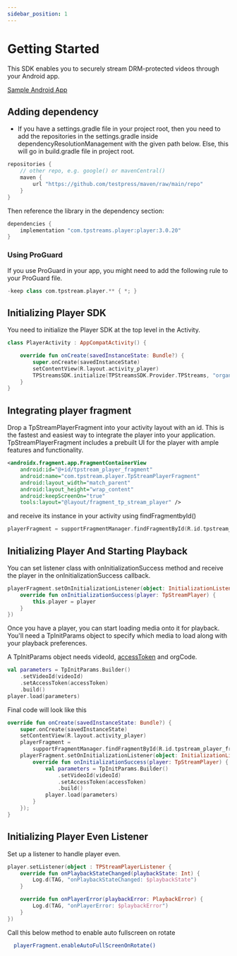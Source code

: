 ```yaml
---
sidebar_position: 1
---
```


# Getting Started

This SDK enables you to securely stream DRM-protected videos through your Android app.

[Sample Android App](https://github.com/testpress/sample-android-app)

## Adding dependency
- If you have a settings.gradle file in your project root, then you need to add the repositories in the settings.gradle inside dependencyResolutionManagement with the given path below. Else, this will go in build.gradle file in project root.

```groovy
repositories {
    // other repo, e.g. google() or mavenCentral()
    maven {
        url "https://github.com/testpress/maven/raw/main/repo"
    }
}
```

Then reference the library in the dependency section:

```groovy
dependencies {
    implementation "com.tpstreams.player:player:3.0.20"
}
```

### Using ProGuard
If you use ProGuard in your app, you might need to add the following rule to your ProGuard file.
```groovy
-keep class com.tpstream.player.** { *; }
```

## Initializing Player SDK

You need to initialize the Player SDK at the top level in the Activity.

```kotlin
class PlayerActivity : AppCompatActivity() {

    override fun onCreate(savedInstanceState: Bundle?) {
        super.onCreate(savedInstanceState)
        setContentView(R.layout.activity_player)
        TPStreamsSDK.initialize(TPStreamsSDK.Provider.TPStreams, "organization_id")  //  app.tpstreams.com/api/v1/organizations_id/
    }
}
```

## Integrating player fragment
Drop a TpStreamPlayerFragment into your activity layout with an id. This is the fastest and easiest way to integrate the player into your application. TpStreamPlayerFragment includes a prebuilt UI for the player with ample features and functionality.

```xml
<androidx.fragment.app.FragmentContainerView
    android:id="@+id/tpstream_player_fragment"
    android:name="com.tpstream.player.TpStreamPlayerFragment"
    android:layout_width="match_parent"
    android:layout_height="wrap_content"
    android:keepScreenOn="true"
    tools:layout="@layout/fragment_tp_stream_player" />
```
and receive its instance in your activity using findFragmentbyId()

```kotlin
playerFragment = supportFragmentManager.findFragmentById(R.id.tpstream_player_fragment) as TpStreamPlayerFragment
```


## Initializing Player And Starting Playback

You can set listener class with onInitializationSuccess method and receive the player in the onInitializationSuccess callback.

```kotlin
playerFragment.setOnInitializationListener(object: InitializationListener {
    override fun onInitializationSuccess(player: TpStreamPlayer) {
        this.player = player
    }
})
```

Once you have a player, you can start loading media onto it for playback. You'll need a TpInitParams object to specify which media to load along with your playback preferences.

A TpInitParams object needs videoId, [accessToken](../../server-api/access-token.md) and orgCode.

```kotlin
val parameters = TpInitParams.Builder()
    .setVideoId(videoId)
    .setAccessToken(accessToken)
    .build()
player.load(parameters)
```


Final code will look like this
```kotlin
override fun onCreate(savedInstanceState: Bundle?) {
    super.onCreate(savedInstanceState)
    setContentView(R.layout.activity_player)
    playerFragment =
        supportFragmentManager.findFragmentById(R.id.tpstream_player_fragment) asTpStreamPlayerFragment
    playerFragment.setOnInitializationListener(object: InitializationListener {
        override fun onInitializationSuccess(player: TpStreamPlayer) {
            val parameters = TpInitParams.Builder()
                .setVideoId(videoId)
                .setAccessToken(accessToken)
                .build()
            player.load(parameters)
        }
    });
}
```

## Initializing Player Even Listener

Set up a listener to handle player even.

```kotlin
player.setListener(object : TPStreamPlayerListener {
    override fun onPlaybackStateChanged(playbackState: Int) {
        Log.d(TAG, "onPlaybackStateChanged: $playbackState")
    }

    override fun onPlayerError(playbackError: PlaybackError) {
        Log.d(TAG, "onPlayerError: $playbackError")
    }
})
```

Call this below method to enable auto fullscreen on rotate

```bash
  playerFragment.enableAutoFullScreenOnRotate()
```
